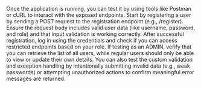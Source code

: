 Once the application is running, you can test it by using tools like Postman or cURL to interact with the exposed endpoints. 
Start by registering a user by sending a POST request to the registration endpoint (e.g., /register). Ensure the request body includes valid user data (like username, password, and role) and that input validation is working correctly. 
After successful registration, log in using the credentials and check if you can access restricted endpoints based on your role. If testing as an ADMIN, verify that you can retrieve the list of all users, while regular users should only be able to view or update their own details. 
You can also test the custom validation and exception handling by intentionally submitting invalid data (e.g., weak passwords) or attempting unauthorized actions to confirm meaningful error messages are returned.